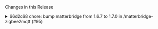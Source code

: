 Changes in this Release

<details><summary>66d2c68 chore: bump matterbridge from 1.6.7 to 1.7.0 in /matterbridge-zigbee2mqtt (#95)</summary>
chore: bump matterbridge from 1.6.7 to 1.7.0 in /matterbridge-zigbee2mqtt (#95)

Bumps [matterbridge](https://github.com/Luligu/matterbridge) from 1.6.7
to 1.7.0.
<details>
<summary>Release notes</summary>
<p><em>Sourced from <a
href="https://github.com/Luligu/matterbridge/releases">matterbridge's
releases</a>.</em></p>
<blockquote>
<h2>Release 1.7.0</h2>
<h3>Breaking Changes</h3>
<p>Matterbridge edge is now released. The default mode is still the
normal mode to allow the storage conversion. See <a
href="https://github.com/Luligu/matterbridge/blob/dev/README-EDGE.md">https://github.com/Luligu/matterbridge/blob/dev/README-EDGE.md</a>
to manually switch to edge mode after the conversion is done.</p>
<p>The frontend has a new dark and light mode. The dark mode is now the
default mode.
It is possible to change the mode (Classic, Dark or Light) in Settings,
Matterbridge settings.</p>
<h2>[1.7.0] - 2025-01-04</h2>
<h3>Added</h3>
<ul>
<li>[edge]: Added guide <a
href="https://github.com/Luligu/matterbridge/blob/dev/README-EDGE.md">https://github.com/Luligu/matterbridge/blob/dev/README-EDGE.md</a>.</li>
<li>[storage]: Added conversion from old matter storage to the new api
format with fabrics, resumptionRecords, network, commissioning,
operationalCredentials, acl and parts number. The conversion is
triggered every time you shutdown or restart matterbridge till the new
storage has been used with matterbridge edge.</li>
<li>[storage]: Added conversion for child endpoint numbers.</li>
<li>[storage]: Added conversion for childbridge mode.</li>
<li>[package]: Update README.md and README-SERVICE.md to include
instructions for using SSL on port 443.</li>
<li>[platform]: Added checkEndpointNumbers() to detect endpoint numbers
changes.</li>
<li>[frontend]: Frontend v.2.3.0</li>
<li>[frontend]: Added dark and light mode to the frontend. Dark mode is
now the default mode. It is possible to change the mode in Settings,
Matterbridge settings.</li>
<li>[frontend]: Custom rfjsreact-jsonschema-form for the config
editor.</li>
<li>[frontend]: Added columns configuration to Devices.</li>
<li>[frontend]: Added clear logs button in Logs.</li>
<li>[unregister]: Added unregister for Matterbridge edge.</li>
<li>[reset]: Added reset for Matterbridge edge.</li>
<li>[factoryreset]: Added factoryreset for Matterbridge edge.</li>
<li>[websocket]: Added /api/clusters and removed all fetch calls from
frontend.</li>
</ul>
<h3>Changed</h3>
<ul>
<li>[edge]: Fixes to edge mode.</li>
<li>[package]: Update dependencies.</li>
</ul>
<h3>Fixed</h3>
<ul>
<li>[frontend]: Fixed device/cluster api that was not working in
Ingress.</li>
</ul>
<!-- raw HTML omitted -->
</blockquote>
</details>
<details>
<summary>Changelog</summary>
<p><em>Sourced from <a
href="https://github.com/Luligu/matterbridge/blob/main/CHANGELOG.md">matterbridge's
changelog</a>.</em></p>
<blockquote>
<h2>[1.7.0] - 2025-01-03</h2>
<h3>Added</h3>
<ul>
<li>[edge]: Added guide <a
href="https://github.com/Luligu/matterbridge/blob/dev/README-EDGE.md">https://github.com/Luligu/matterbridge/blob/dev/README-EDGE.md</a>.</li>
<li>[storage]: Added conversion from old matter storage to the new api
format with fabrics, resumptionRecords, network, commissioning,
operationalCredentials, acl and parts number. The conversion is
triggered every time you shutdown or restart matterbridge till the new
storage has been used with matterbridge edge.</li>
<li>[storage]: Added conversion for child endpoint numbers.</li>
<li>[storage]: Added conversion for childbridge mode.</li>
<li>[package]: Update README.md and README-SERVICE.md to include
instructions for using SSL on port 443.</li>
<li>[platform]: Added checkEndpointNumbers() to detect endpoint numbers
changes.</li>
<li>[frontend]: Frontend v.2.3.0</li>
<li>[frontend]: Added dark and light mode to the frontend. Dark mode is
now the default mode. It is possible to change the mode in Settings,
Matterbridge settings.</li>
<li>[frontend]: Custom rfjsreact-jsonschema-form for the config
editor.</li>
<li>[frontend]: Added columns configuration to Devices.</li>
<li>[frontend]: Added clear logs button in Logs.</li>
<li>[unregister]: Added unregister for Matterbridge edge.</li>
<li>[reset]: Added reset for Matterbridge edge.</li>
<li>[factoryreset]: Added factoryreset for Matterbridge edge.</li>
<li>[websocket]: Added /api/clusters and removed all fetch calls from
frontend.</li>
</ul>
<h3>Changed</h3>
<ul>
<li>[edge]: Fixes to edge mode.</li>
<li>[package]: Update dependencies.</li>
</ul>
<h3>Fixed</h3>
<ul>
<li>[frontend]: Fixed device/cluster api that was not working in
Ingress.</li>
</ul>
<!-- raw HTML omitted -->
</blockquote>
</details>
<details>
<summary>Commits</summary>
<ul>
<li><a
href="https://github.com/Luligu/matterbridge/commit/bce574ecb0e4f3c21337845decc92d323935a44d"><code>bce574e</code></a>
Merge pull request <a
href="https://redirect.github.com/Luligu/matterbridge/issues/198">#198</a>
from Luligu/dev</li>
<li><a
href="https://github.com/Luligu/matterbridge/commit/2ad82b4d94273e3644f5e114ba641d88895bce70"><code>2ad82b4</code></a>
Change Classic mode colors</li>
<li><a
href="https://github.com/Luligu/matterbridge/commit/bfa3267bfd3d1e4d07f4ce3d57702a042f7f0b2a"><code>bfa3267</code></a>
Refactor createMatterServer for edge</li>
<li><a
href="https://github.com/Luligu/matterbridge/commit/08c9d406cc8405af44cff0026b53bca6ee1df664"><code>08c9d40</code></a>
Release 1.7.0</li>
<li><a
href="https://github.com/Luligu/matterbridge/commit/150768b4645160b3826821be7e5be3bdd87b0f21"><code>150768b</code></a>
Release 1.7.0</li>
<li><a
href="https://github.com/Luligu/matterbridge/commit/5788eee3c70176ffd37f64462325af266e05211d"><code>5788eee</code></a>
Release 1.7.0</li>
<li><a
href="https://github.com/Luligu/matterbridge/commit/723f90eece0b2cfea50afe18f25176c3dc267554"><code>723f90e</code></a>
Frontend 2.2.1</li>
<li><a
href="https://github.com/Luligu/matterbridge/commit/e5e18bd2fa313cac8d754fd392cca9ff23e1ea71"><code>e5e18bd</code></a>
Frontend 2.2.0</li>
<li><a
href="https://github.com/Luligu/matterbridge/commit/61dac1af42836373458c4c7be907e08c24abb9a4"><code>61dac1a</code></a>
Replace WebSocketComponent with WebSocketLogs for improved logging
functional...</li>
<li><a
href="https://github.com/Luligu/matterbridge/commit/e05d20e44c013011871adb15bcbf9d2f5d840481"><code>e05d20e</code></a>
Enhance WebSocketProvider to include REFRESH_NEEDED and RESTART_NEEDED
states</li>
<li>Additional commits viewable in <a
href="https://github.com/Luligu/matterbridge/compare/1.6.7...1.7.0">compare
view</a></li>
</ul>
</details>
<br />


[![Dependabot compatibility
score](https://dependabot-badges.githubapp.com/badges/compatibility_score?dependency-name=matterbridge&package-manager=npm_and_yarn&previous-version=1.6.7&new-version=1.7.0)](https://docs.github.com/en/github/managing-security-vulnerabilities/about-dependabot-security-updates#about-compatibility-scores)

Dependabot will resolve any conflicts with this PR as long as you don't
alter it yourself. You can also trigger a rebase manually by commenting
`@dependabot rebase`.

[//]: # (dependabot-automerge-start)
[//]: # (dependabot-automerge-end)

---

<details>
<summary>Dependabot commands and options</summary>
<br />

You can trigger Dependabot actions by commenting on this PR:
- `@dependabot rebase` will rebase this PR
- `@dependabot recreate` will recreate this PR, overwriting any edits
that have been made to it
- `@dependabot merge` will merge this PR after your CI passes on it
- `@dependabot squash and merge` will squash and merge this PR after
your CI passes on it
- `@dependabot cancel merge` will cancel a previously requested merge
and block automerging
- `@dependabot reopen` will reopen this PR if it is closed
- `@dependabot close` will close this PR and stop Dependabot recreating
it. You can achieve the same result by closing it manually
- `@dependabot show <dependency name> ignore conditions` will show all
of the ignore conditions of the specified dependency
- `@dependabot ignore this major version` will close this PR and stop
Dependabot creating any more for this major version (unless you reopen
the PR or upgrade to it yourself)
- `@dependabot ignore this minor version` will close this PR and stop
Dependabot creating any more for this minor version (unless you reopen
the PR or upgrade to it yourself)
- `@dependabot ignore this dependency` will close this PR and stop
Dependabot creating any more for this dependency (unless you reopen the
PR or upgrade to it yourself)


</details>

Signed-off-by: dependabot[bot] <support@github.com>
Co-authored-by: dependabot[bot] <49699333+dependabot[bot]@users.noreply.github.com></details>